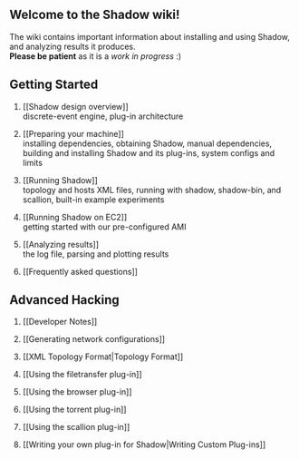 ## Welcome to the Shadow wiki! 

The wiki contains important information about installing and using Shadow, and analyzing results it produces.  
**Please be patient** as it is a _work in progress_ :)

## Getting Started

1. [[Shadow design overview]]  
discrete-event engine, plug-in architecture

1. [[Preparing your machine]]  
installing dependencies, obtaining Shadow, manual dependencies, building and installing Shadow and its plug-ins, system configs and limits

1. [[Running Shadow]]  
topology and hosts XML files, running with shadow, shadow-bin, and scallion, built-in example experiments

1. [[Running Shadow on EC2]]  
getting started with our pre-configured AMI

1. [[Analyzing results]]  
the log file, parsing and plotting results

1. [[Frequently asked questions]]  

## Advanced Hacking

1. [[Developer Notes]]

1. [[Generating network configurations]]

1. [[XML Topology Format|Topology Format]]

1. [[Using the filetransfer plug-in]]

1. [[Using the browser plug-in]]

1. [[Using the torrent plug-in]]

1. [[Using the scallion plug-in]]

1. [[Writing your own plug-in for Shadow|Writing Custom Plug-ins]]